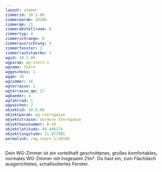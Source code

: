 ```yaml
---
layout: zimmer
zimmerid: 10.1.06
zimmerparam: 10106
zimmerqm: 21
zimmerabstellraum: 0
zimmertyp: 4
zimmerschraege: 0
zimmerausrichtung: 4
zimmerfenster: 1
zimmerlautstaerke: 3
wgid: 10.1.00
wgparam: wg-stern-1
wgname: Stern
wggeschoss: 1
wgqm: 16
wgzimmer: 16
wgterrasse: 1
wgterrasse_qm: 17
wgbaeder: 4
wgfahrrad: 1
wgwaschen: 2
objektid: 10.0.00
objektparam: wg-sterngasse
objektstrasse: Vordere Sterngasse
objekthausnummer: 8-10
objektlatitude: 49.448174
objektlongitude: 11.077985
permalink: /wg-stern-1/10106  
---
```

Dein WG-Zimmer ist ein vorteilhaft geschnittenes, großes komfortables, normales WG-Zimmer mit insgesamt 21m². Du hast ein, zum Flachdach ausgerichtetes, schallisoliertes Fenster. 